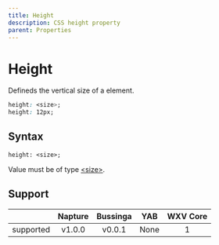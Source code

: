 ```yaml
---
title: Height
description: CSS height property
parent: Properties
---
```

# Height

Defineds the vertical size of a element.

```css
height: <size>;
height: 12px;
```

## Syntax

`height: <size>;`

Value must be of type [\<size>](../data-types/size.md).

## Support

|           | Napture                     | Bussinga                 | YAB                    | WXV Core            |
| --------- | :-------------------------: | :----------------------: | :--------------------: | :-----------------: |
| supported | <span partial>v1.0.0</span> | <span full>v0.0.1</span> | <span none>None</span> | <span full>1</span> |
